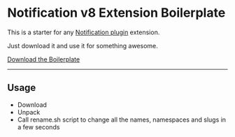 # Notification v8 Extension Boilerplate

This is a starter for any [Notification plugin](https://wordpress.org/plugins/notification/) extension.

Just download it and use it for something awesome.

[Download the Boilerplate](https://github.com/BracketSpace/Notification-Extension-Boilerplate/archive/master.zip)

---

## Usage

* Download
* Unpack
* Call rename.sh script to change all the names, namespaces and slugs in a few seconds
